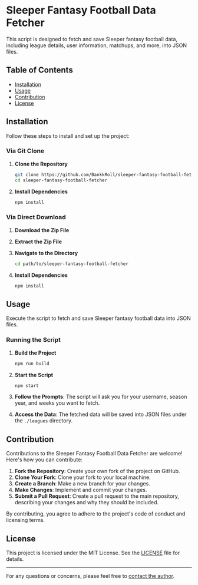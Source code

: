 # Sleeper Fantasy Football Data Fetcher

This script is designed to fetch and save Sleeper fantasy football data, including league details, user information, matchups, and more, into JSON files.

## Table of Contents
- [Installation](#installation)
- [Usage](#usage)
- [Contribution](#contribution)
- [License](#license)

## Installation

Follow these steps to install and set up the project:

### Via Git Clone

1. **Clone the Repository**
   ```bash
   git clone https://github.com/BankkRoll/sleeper-fantasy-football-fetcher.git
   cd sleeper-fantasy-football-fetcher
   ```

2. **Install Dependencies**
   ```bash
   npm install
   ```

### Via Direct Download

1. **Download the Zip File**
2. **Extract the Zip File**
3. **Navigate to the Directory**
   ```bash
   cd path/to/sleeper-fantasy-football-fetcher
   ```

4. **Install Dependencies**
   ```bash
   npm install
   ```

## Usage

Execute the script to fetch and save Sleeper fantasy football data into JSON files.

### Running the Script

1. **Build the Project**
   ```bash
   npm run build
   ```

2. **Start the Script**
   ```bash
   npm start
   ```

3. **Follow the Prompts**: The script will ask you for your username, season year, and weeks you want to fetch.

4. **Access the Data**: The fetched data will be saved into JSON files under the `./leagues` directory.

## Contribution

Contributions to the Sleeper Fantasy Football Data Fetcher are welcome! Here's how you can contribute:

1. **Fork the Repository**: Create your own fork of the project on GitHub.
2. **Clone Your Fork**: Clone your fork to your local machine.
3. **Create a Branch**: Make a new branch for your changes.
4. **Make Changes**: Implement and commit your changes.
5. **Submit a Pull Request**: Create a pull request to the main repository, describing your changes and why they should be included.

By contributing, you agree to adhere to the project's code of conduct and licensing terms.

## License

This project is licensed under the MIT License. See the [LICENSE](LICENSE) file for details.

---

For any questions or concerns, please feel free to [contact the author](mailto:your-email@example.com).
